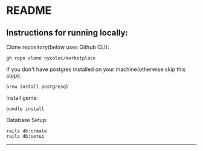 # README

## Instructions for running locally:


Clone repository(below uses Github CLI):

    gh repo clone nycolec/marketplace

If you don't have postgres installed on your machine(otherwise skip this step):

    brew install postgresql

Install gems:

    bundle install

 Database Setup:

    rails db:create
    rails db:setup


***
